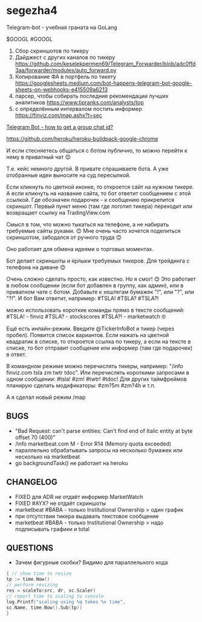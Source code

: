 # segezha4

Telegram-bot - учебная граната на GoLang

$GOOGL #GOOGL

1. Сбор скриншотов по тикеру
2. Дайджест с других каналов по тикеру https://github.com/keselekpermen69/Telegram_Forwarder/blob/adc0ffd3aa/forwarder/modules/auto_forward.py
3. Копирование ФА в портфель по тикету https://googlesheets.medium.com/bot-happens-telegram-bot-google-sheets-on-webhooks-e415509a6213
4. парсер, чтобы собирать последние рекомендации лучших аналитиков https://www.tipranks.com/analysts/top
5. с определённым интервалом постить информер https://finviz.com/map.ashx?t=sec

[Telegram Bot - how to get a group chat id?](https://stackoverflow.com/questions/32423837/telegram-bot-how-to-get-a-group-chat-id)

https://github.com/heroku/heroku-buildpack-google-chrome

И если стесняетесь общаться с ботом публично, то можно перейти к нему в приватный чат 😊

Т.е. кейс немного другой. В привате спрашиваете бота. А уже отобранные идеи выносите на суд пересылкой.

Если кликнуть по цветной иконке, то откроется сайт на нужном тикере. А если кликнуть на название сайта, то бот ответит сообщением с этой ссылкой. Где обозначен подарочек - к сообщению прикрепится скриншот.
Первый пункт меню (там где логотип тикера) переходит или возвращает ссылку на TradingView.com

Смысл в том, что можно тыкаться на телефоне, а не набирать требуемые сайты руками. 😊
Мне очень часто хочется поделиться скриншотом, забодался от ручного труда 😊

Оно работает для обмена идеями о торговых моментах.

Бот делает скриншоты и ярлыки требуемых тикеров. Для трейдинга с телефона на диване 😊

Очень сложно сделать просто, как известно. Но я смог! 😊 Это работает в любом сообщении (если бот добавлен в группу, как админ), или в приватном чате с ботом. Добавьте к хештегам бумажек "!", или "?", или "?!". И бот Вам ответит, например: #TSLA! #TSLA? #TSLA?!

можно использовать короткие команды прямо в тексте сообщений: #TSLA! - finviz #TSLA? - stockscores #TSLA?! - marketwatch 🤓

Ещё есть инлайн-режим. Введите @TickerInfoBot и тикер (через пробел). Появится список вариантов. Если нажать на цветной квадратик в списке, то откроется ссылка по тикеру, а если на тексте в списке, то бот отправит сообщение или информер (там где подарочек) в ответ.

В командном режиме можно перечислять тикеры, например: "/info finviz.com tsla zm twtr tdoc". Или перечислять короткими запросами в одном сообщении: #tsla! #zm! #twtr! #tdoc! Для других таймфреймов планирую сделать модификаторы: #zm?5m #zm?4h и т.п.

А я сделал новый режим /map

## BUGS

- "Bad Request: can't parse entities: Can't find end of Italic entity at byte offset 70 (400)"
- /info marketbeat.com M - Error R14 (Memory quota exceeded)
- параллельно обрабатывать запросы на несколько бумажек или несколько на marketbeat
- go backgroundTask() не работает на heroku

## CHANGELOG

- FIXED для ADR не отдаёт информер MarketWatch
- FIXED \#AYX? не отдаёт скриншоты
- marketbeat #BABA - только Institutional Ownership > один график
- при отсутствии тикера выдавать текстовое сообщение
- marketbeat #BABA - только Institutional Ownership > надо подписывать графики и total

## QUESTIONS

- Зачем фигурные скобки? Видимо для параллельного кода

```go
{ // show time to resize
tp := time.Now()
// perform resizing
res = scaleTo(src, dr, sc.Scaler)
// report time to scaling to console
log.Printf("scaling using %q takes %v time",
sc.Name, time.Now().Sub(tp))
}
```
